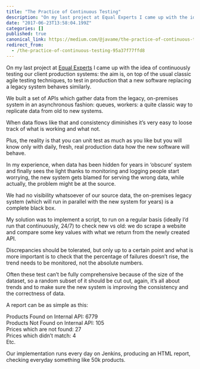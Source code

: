 ```yaml
---
title: "The Practice of Continuous Testing"
description: "On my last project at Equal Experts I came up with the idea of continuously testing our client production systems: the aim is, on top of…"
date: "2017-06-23T13:58:04.199Z"
categories: []
published: true
canonical_link: https://medium.com/@javame/the-practice-of-continuous-testing-95a37f77ffd8
redirect_from:
  - /the-practice-of-continuous-testing-95a37f77ffd8
---
```


On my last project at [Equal Experts](https://www.equalexperts.com/) I came up with the idea of continuously testing our client production systems: the aim is, on top of the usual classic agile testing techniques, to test in production that a new software replacing a legacy system behaves similarly.

We built a set of APIs which gather data from the legacy, on-premises system in an asynchronous fashion: queues, workers: a quite classic way to replicate data from old to new systems.

When data flows like that and consistency diminishes it’s very easy to loose track of what is working and what not.

Plus, the reality is that you can unit test as much as you like but you will know only with daily, fresh, real production data how the new software will behave.

In my experience, when data has been hidden for years in ‘obscure’ system and finally sees the light thanks to monitoring and logging people start worrying, the new system gets blamed for serving the wrong data, while actually, the problem might be at the source.

We had no visibility whatsoever of our source data, the on-premises legacy system (which will run in parallel with the new system for years) is a complete black box.

My solution was to implement a script, to run on a regular basis (ideally I’d run that continuously, 24/7) to check new vs old: we do scrape a website and compare some key values with what we return from the newly created API.

Discrepancies should be tolerated, but only up to a certain point and what is more important is to check that the percentage of failures doesn’t rise, the trend needs to be monitored, not the absolute numbers.

Often these test can’t be fully comprehensive because of the size of the dataset, so a random subset of it should be cut out, again, it’s all about trends and to make sure the new system is improving the consistency and the correctness of data.

A report can be as simple as this:

Products Found on Internal API: 6779   
Products Not Found on Internal API: 105   
Prices which are not found: 27   
Prices which didn’t match: 4   
Etc.

Our implementation runs every day on Jenkins, producing an HTML report, checking everyday something like 50k products.
